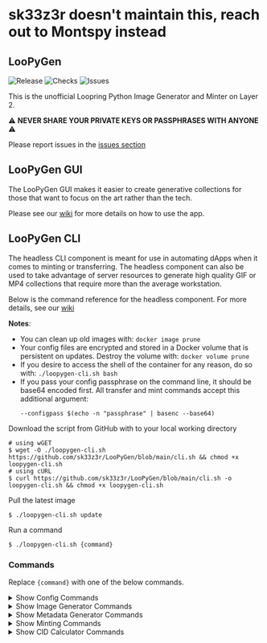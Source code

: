 # sk33z3r doesn't maintain this, reach out to Montspy instead


## LooPyGen

![Release](https://badgen.net/github/release/sk33z3r/LooPyGen)
![Checks](https://badgen.net/github/checks/sk33z3r/LooPyGen)
![Issues](https://badgen.net/github/open-issues/sk33z3r/LooPyGen)

This is the unofficial Loopring Python Image Generator and Minter on Layer 2.

⚠️ **NEVER SHARE YOUR PRIVATE KEYS OR PASSPHRASES WITH ANYONE** ⚠️

Please report issues in the [issues section](https://github.com/sk33z3r/LooPyGen/issues)

## LooPyGen GUI

The LooPyGen GUI makes it easier to create generative collections for those that want to focus on the art rather than the tech.

Please see our [wiki](https://loopygen.ezl2.app) for more details on how to use the app.

## LooPyGen CLI

The headless CLI component is meant for use in automating dApps when it comes to minting or transferring. The headless component can also be used to take advantage of server resources to generate high quality GIF or MP4 collections that require more than the average workstation.

Below is the command reference for the headless component. For more details, see our [wiki](https://wiki.ezl2.app/v1/docker)

**Notes**:

* You can clean up old images with: `docker image prune`
* Your config files are encrypted and stored in a Docker volume that is persistent on updates. Destroy the volume with: `docker volume prune`
* If you desire to access the shell of the container for any reason, do so with: `./loopygen-cli.sh bash`
* If you pass your config passphrase on the command line, it should be base64 encoded first. All transfer and mint commands accept this additional argument:
  ```shell
  --configpass $(echo -n "passphrase" | basenc --base64)
  ```

Download the script from GitHub with to your local working directory

```shell
# using wGET
$ wget -O ./loopygen-cli.sh https://github.com/sk33z3r/LooPyGen/blob/main/cli.sh && chmod +x loopygen-cli.sh
# using cURL
$ curl https://github.com/sk33z3r/LooPyGen/blob/main/cli.sh -o loopygen-cli.sh && chmod +x loopygen-cli.sh
```

Pull the latest image

```shell
$ ./loopygen-cli.sh update
```

Run a command

```shell
$ ./loopygen-cli.sh {command}
```

### Commands

Replace `{command}` with one of the below commands.

<details>
<summary>Show Config Commands</summary>

Encrypt your mint configuration

```shell
encrypt --mint
```

Encrypt your transfer configuration

```shell
encrypt --transfer
```

</details>

<details>
<summary>Show Image Generator Commands</summary>

Basic run:

```shell
generate --count XXX
```

Delete previously generated images before generating a new set:

```shell
generate --empty --count XXX
```

Start generating from a specific ID number:

```shell
generate --count XXX --id YY
```

If you have a beefy computer, you can try to generate images simultaneously to speed up the process:

```shell
generate --count XXX --threaded
```

</details>

<details>
<summary>Show Metadata Generator Commands</summary>

Basic run, after generating images:

```shell
metadata
```

Delete previously generated metadata before generating a new set:

```shell
metadata --empty
```

</details>

<details>
<summary>Show Minting Commands</summary>

Batch mint a collection:

```shell
mint --name <my_nft_collection> --amount 1
```

Mint a specific set of IDs:

```shell
mint --name <my_nft_collection> --start <startID> --end <endID> --amount 1
```

Mint a single CID:

```shell
mint --cid Qmau1Sx2hLTkLmXsu2dD28yMZtL3Pzs2uKqP2MeHZPm93V --amount 100
```

Test run a mint (shows only what the script _would_ do, but doesn't actually do it):

```shell
mint --name <my_nft_collection> --testmint --amount 100
```

</details>

<details>
<summary>Show CID Calculator Commands</summary>

To scan CID files, input a path relative to your working directory.

The file must be at your current level or lower, and not outside of the directory. For instance, `../other-dir/somefile` would not work.

CIDv0:

```shell
cid ./relative/path/to/file
```

CIDv1:

```shell
cid --cid-version=1 ./relative/path/to/file
```
</details>
